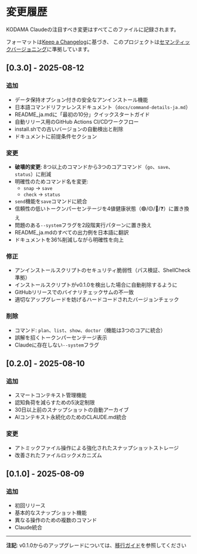 # 変更履歴

KODAMA Claudeの注目すべき変更はすべてこのファイルに記録されます。

フォーマットは[Keep a Changelog](https://keepachangelog.com/ja/1.1.0/)に基づき、
このプロジェクトは[セマンティックバージョニング](https://semver.org/lang/ja/)に準拠しています。

## [0.3.0] - 2025-08-12

### 追加
- データ保持オプション付きの安全なアンインストール機能
- 日本語コマンドリファレンスドキュメント（`docs/command-details-ja.md`）
- README_ja.mdに「最初の10分」クイックスタートガイド
- 自動リリース用のGitHub Actions CI/CDワークフロー
- install.shでの古いバージョンの自動検出と削除
- ドキュメントに前提条件セクション

### 変更
- **破壊的変更**: 8つ以上のコマンドから3つのコアコマンド（`go`、`save`、`status`）に削減
- 明確性のためコマンド名を変更:
  - `snap` → `save`
  - `check` → `status`
- `send`機能を`save`コマンドに統合
- 信頼性の低いトークンパーセンテージを4値健康状態（🟢/🟡/🔴/❓）に置き換え
- 問題のある`--system`フラグを2段階実行パターンに置き換え
- README_ja.mdのすべての出力例を日本語に翻訳
- ドキュメントを36%削減しながら明確性を向上

### 修正
- アンインストールスクリプトのセキュリティ脆弱性（パス検証、ShellCheck準拠）
- インストールスクリプトがv0.1.0を検出した場合に自動削除するように
- GitHubリリースでのバイナリチェックサムの不一致
- 適切なアップグレードを妨げるハードコードされたバージョンチェック

### 削除
- コマンド: `plan`、`list`、`show`、`doctor`（機能は3つのコアに統合）
- 誤解を招くトークンパーセンテージ表示
- Claudeに存在しない`--system`フラグ

## [0.2.0] - 2025-08-10

### 追加
- スマートコンテキスト管理機能
- 認知負荷を減らすための5決定制限
- 30日以上前のスナップショットの自動アーカイブ
- AIコンテキスト永続化のためのCLAUDE.md統合

### 変更
- アトミックファイル操作による強化されたスナップショットストレージ
- 改善されたファイルロックメカニズム

## [0.1.0] - 2025-08-09

### 追加
- 初回リリース
- 基本的なスナップショット機能
- 異なる操作のための複数のコマンド
- Claude統合

---

**注記**: v0.1.0からのアップグレードについては、[移行ガイド](README.ja.md#v010からv030への移行)を参照してください